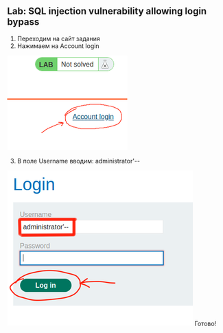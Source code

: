 ## Lab: SQL injection vulnerability allowing login bypass
1) Переходим на сайт задания
2) Нажимаем на Account login

![](https://github.com/NaylyaZh99/hacking/blob/master/lab:%20SQLi/lab:%20SQLi/image1.png)

3) В поле Username вводим: administrator'--

![](https://github.com/NaylyaZh99/hacking/blob/master/lab:%20SQLi/lab:%20SQLi/image2.png)
Готово!
